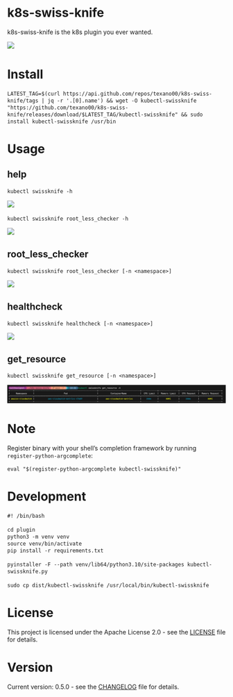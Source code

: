 # k8s-swiss-knife

k8s-swiss-knife is the k8s plugin you ever wanted.

<img src=asset/k8s-swiss-knife-removebg.png width=300>

# Install

```
LATEST_TAG=$(curl https://api.github.com/repos/texano00/k8s-swiss-knife/tags | jq -r '.[0].name') && wget -O kubectl-swissknife "https://github.com/texano00/k8s-swiss-knife/releases/download/$LATEST_TAG/kubectl-swissknife" && sudo install kubectl-swissknife /usr/bin
```

# Usage

## help

```
kubectl swissknife -h
```
<img src=asset/helper.png>

```
kubectl swissknife root_less_checker -h
```
<img src=asset/root_less_checker_helper.png>

## root_less_checker

```
kubectl swissknife root_less_checker [-n <namespace>]
```
<img src=asset/root_less_checker.png>

## healthcheck

```
kubectl swissknife healthcheck [-n <namespace>]
```
<img src=asset/oom_checker.png>

## get_resource

```
kubectl swissknife get_resource [-n <namespace>]
```
<img src=asset/get_resource.png>

# Note
Register binary with your shell’s completion framework by running `register-python-argcomplete`:
```
eval "$(register-python-argcomplete kubectl-swissknife)"
```

# Development

```
#! /bin/bash

cd plugin
python3 -m venv venv
source venv/bin/activate
pip install -r requirements.txt

pyinstaller -F --path venv/lib64/python3.10/site-packages kubectl-swissknife.py

sudo cp dist/kubectl-swissknife /usr/local/bin/kubectl-swissknife
```

# License

This project is licensed under the Apache License 2.0 - see the [LICENSE](LICENSE) file for details.

# Version

Current version: 0.5.0 - see the [CHANGELOG](CHANGELOG) file for details.